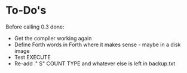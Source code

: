 # To-Do's

Before calling 0.3 done:

* Get the compiler working again
* Define Forth words in Forth where it makes sense - maybe in a disk image
* Test EXECUTE
* Re-add ." S" COUNT TYPE and whatever else is left in backup.txt
